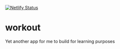 [![Netlify Status](https://api.netlify.com/api/v1/badges/65a3a014-c75c-4ce8-8e6f-362185ab06c2/deploy-status)](https://app.netlify.com/sites/mansnilsson-workout/deploys)

# workout
Yet another app for me to build for learning purposes
